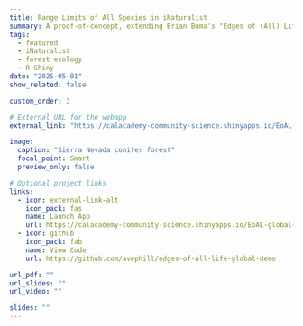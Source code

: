 ```yaml
---
title: Range Limits of All Species in iNaturalist
summary: A proof-of-concept, extending Brian Buma's "Edges of (All) Life" to a global scale and adding altitude.
tags:
  - featured
  - iNaturalist
  - forest ecology
  - R Shiny
date: "2025-05-01"
show_related: false

custom_order: 3

# External URL for the webapp
external_link: "https://calacademy-community-science.shinyapps.io/EoAL-global-demo/"

image:
  caption: "Sierra Nevada conifer forest"
  focal_point: Smart
  preview_only: false

# Optional project links
links:
  - icon: external-link-alt
    icon_pack: fas
    name: Launch App
    url: https://calacademy-community-science.shinyapps.io/EoAL-global-demo/
  - icon: github
    icon_pack: fab
    name: View Code
    url: https://github.com/avephill/edges-of-all-life-global-demo

url_pdf: ""
url_slides: ""
url_video: ""

slides: ""
---
```

